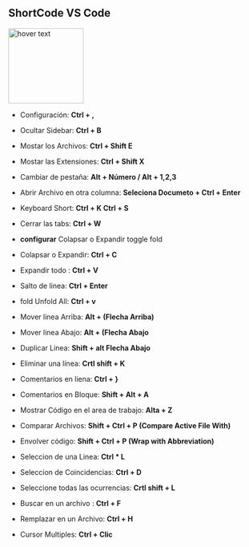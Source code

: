 ## ShortCode VS Code
<p align="left">
  <img src="https://upload.wikimedia.org/wikipedia/commons/thumb/9/9a/Visual_Studio_Code_1.35_icon.svg/2048px-Visual_Studio_Code_1.35_icon.svg.png" width="150" title="hover text">
</p>

- Configuración: **Ctrl + ,**
- Ocultar Sidebar: **Ctrl + B**
- Mostar los Archivos: **Ctrl + Shift E**
- Mostar las Extensiones: **Ctrl + Shift X**
- Cambiar de pestaña: **Alt + Número / Alt + 1,2,3**
- Abrir Archivo en otra columna: **Seleciona Documeto + Ctrl + Enter**
- Keyboard Short: **Ctrl + K Ctrl + S**
- Cerrar las tabs: **Ctrl + W**

- **configurar** Colapsar o Expandir toggle fold
- Colapsar o Expandir: **Ctrl + C**
- Expandir todo : **Ctrl + V**
- Salto de linea: **Ctrl + Enter**
- fold Unfold All: **Ctrl + v**
- Mover linea Arriba: **Alt + (Flecha Arriba)**
- Mover linea Abajo: **Alt + (Flecha Abajo**
- Duplicar Linea: **Shift + alt Flecha Abajo**
- Eliminar una línea: **Crtl shift + K**
- Comentarios en liena: **Ctrl + }**
- Comentarios en Bloque: **Shift + Alt + A**
- Mostrar Código en el area de trabajo: **Alta + Z**
- Comparar Archivos: **Shift + Ctrl + P (Compare Active File With)**
- Envolver código: **Shift + Ctrl + P (Wrap with Abbreviation)**
- Seleccion de una Linea: **Ctrl * L**
- Seleccion de Coincidencias: **Ctrl + D**
- Seleccione todas las ocurrencias: **Crtl shift + L**
- Buscar en un archivo : **Ctrl + F**
- Remplazar en un Archivo: **Ctrl + H**
- Cursor Multiples: **Ctrl + Clic**